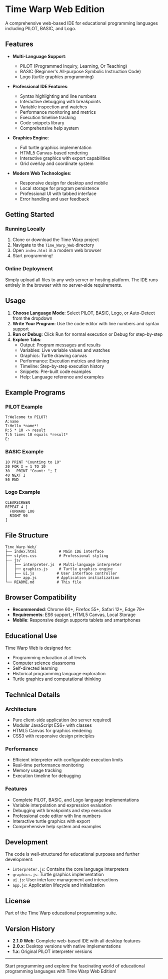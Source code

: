# Time Warp Web Edition

A comprehensive web-based IDE for educational programming languages including PILOT, BASIC, and Logo.

## Features

- **Multi-Language Support**: 
  - PILOT (Programmed Inquiry, Learning, Or Teaching)
  - BASIC (Beginner's All-purpose Symbolic Instruction Code)
  - Logo (turtle graphics programming)
  
- **Professional IDE Features**:
  - Syntax highlighting and line numbers
  - Interactive debugging with breakpoints
  - Variable inspection and watches
  - Performance monitoring and metrics
  - Execution timeline tracking
  - Code snippets library
  - Comprehensive help system

- **Graphics Engine**:
  - Full turtle graphics implementation
  - HTML5 Canvas-based rendering
  - Interactive graphics with export capabilities
  - Grid overlay and coordinate system

- **Modern Web Technologies**:
  - Responsive design for desktop and mobile
  - Local storage for program persistence
  - Professional UI with tabbed interface
  - Error handling and user feedback

## Getting Started

### Running Locally

1. Clone or download the Time Warp project
2. Navigate to the `Time_Warp_Web` directory
3. Open `index.html` in a modern web browser
4. Start programming!

### Online Deployment

Simply upload all files to any web server or hosting platform. The IDE runs entirely in the browser with no server-side requirements.

## Usage

1. **Choose Language Mode**: Select PILOT, BASIC, Logo, or Auto-Detect from the dropdown
2. **Write Your Program**: Use the code editor with line numbers and syntax support
3. **Run or Debug**: Click Run for normal execution or Debug for step-by-step
4. **Explore Tabs**: 
   - Output: Program messages and results
   - Variables: Live variable values and watches
   - Graphics: Turtle drawing canvas
   - Performance: Execution metrics and timing
   - Timeline: Step-by-step execution history
   - Snippets: Pre-built code examples
   - Help: Language reference and examples

## Example Programs

### PILOT Example
```
T:Welcome to PILOT!
A:name
T:Hello *name*!
R:5 * 10 -> result
T:5 times 10 equals *result*
E:
```

### BASIC Example
```
10 PRINT "Counting to 10"
20 FOR I = 1 TO 10
30   PRINT "Count: "; I
40 NEXT I
50 END
```

### Logo Example
```
CLEARSCREEN
REPEAT 4 [
  FORWARD 100
  RIGHT 90
]
```

## File Structure

```
Time_Warp_Web/
├── index.html          # Main IDE interface
├── styles.css          # Professional styling
├── js/
│   ├── interpreter.js  # Multi-language interpreter
│   ├── graphics.js     # Turtle graphics engine
│   ├── ui.js          # User interface controller
│   └── app.js         # Application initialization
└── README.md          # This file
```

## Browser Compatibility

- **Recommended**: Chrome 60+, Firefox 55+, Safari 12+, Edge 79+
- **Requirements**: ES6 support, HTML5 Canvas, Local Storage
- **Mobile**: Responsive design supports tablets and smartphones

## Educational Use

Time Warp Web is designed for:
- Programming education at all levels
- Computer science classrooms
- Self-directed learning
- Historical programming language exploration
- Turtle graphics and computational thinking

## Technical Details

### Architecture
- Pure client-side application (no server required)
- Modular JavaScript ES6+ with classes
- HTML5 Canvas for graphics rendering
- CSS3 with responsive design principles

### Performance
- Efficient interpreter with configurable execution limits
- Real-time performance monitoring
- Memory usage tracking
- Execution timeline for debugging

### Features
- Complete PILOT, BASIC, and Logo language implementations
- Variable interpolation and expression evaluation
- Debugging with breakpoints and step execution
- Professional code editor with line numbers
- Interactive turtle graphics with export
- Comprehensive help system and examples

## Development

The code is well-structured for educational purposes and further development:

- `interpreter.js`: Contains the core language interpreters
- `graphics.js`: Turtle graphics implementation
- `ui.js`: User interface management and interactions
- `app.js`: Application lifecycle and initialization

## License

Part of the Time Warp educational programming suite.

## Version History

- **2.1.0 Web**: Complete web-based IDE with all desktop features
- **2.0.x**: Desktop versions with native implementations
- **1.x**: Original PILOT interpreter versions

---

Start programming and explore the fascinating world of educational programming languages with Time Warp Web Edition!